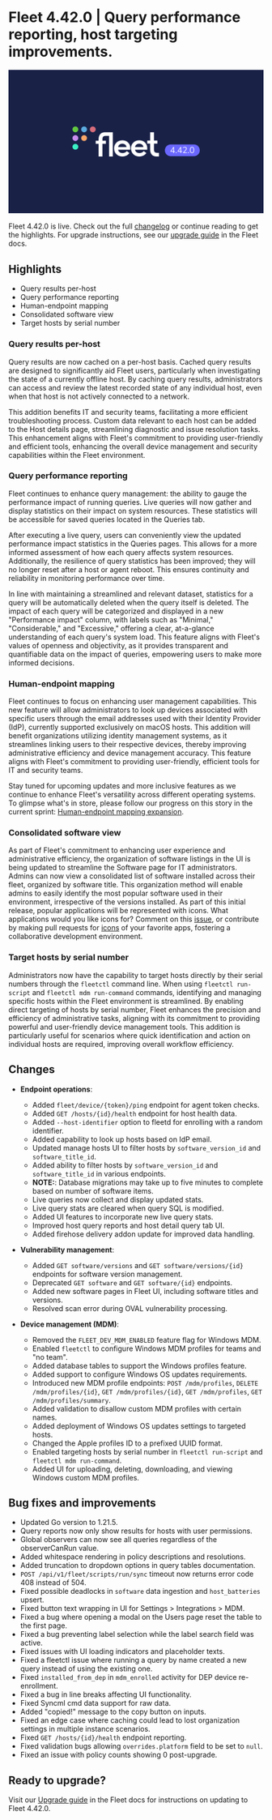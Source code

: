 # Fleet 4.42.0 | Query performance reporting, host targeting improvements.

![Fleet 4.42.0](../website/assets/images/articles/fleet-4.42.0-1600x900@2x.png)

Fleet 4.42.0 is live. Check out the full [changelog](https://github.com/fleetdm/fleet/releases/tag/fleet-v4.40.0) or continue reading to get the highlights.
For upgrade instructions, see our [upgrade guide](https://fleetdm.com/docs/deploying/upgrading-fleet) in the Fleet docs.

## Highlights

* Query results per-host
* Query performance reporting
* Human-endpoint mapping
* Consolidated software view
* Target hosts by serial number

### Query results per-host

Query results are now cached on a per-host basis. Cached query results are designed to significantly aid Fleet users, particularly when investigating the state of a currently offline host. By caching query results, administrators can access and review the latest recorded state of any individual host, even when that host is not actively connected to a network.

This addition benefits IT and security teams, facilitating a more efficient troubleshooting process. Custom data relevant to each host can be added to the Host details page, streamlining diagnostic and issue resolution tasks. This enhancement aligns with Fleet's commitment to providing user-friendly and efficient tools, enhancing the overall device management and security capabilities within the Fleet environment.

### Query performance reporting

Fleet continues to enhance query management: the ability to gauge the performance impact of running queries. Live queries will now gather and display statistics on their impact on system resources. These statistics will be accessible for saved queries located in the Queries tab.

After executing a live query, users can conveniently view the updated performance impact statistics in the Queries pages. This allows for a more informed assessment of how each query affects system resources. Additionally, the resilience of query statistics has been improved; they will no longer reset after a host or agent reboot. This ensures continuity and reliability in monitoring performance over time.

In line with maintaining a streamlined and relevant dataset, statistics for a query will be automatically deleted when the query itself is deleted. The impact of each query will be categorized and displayed in a new "Performance impact" column, with labels such as "Minimal," "Considerable," and "Excessive," offering a clear, at-a-glance understanding of each query's system load. This feature aligns with Fleet's values of openness and objectivity, as it provides transparent and quantifiable data on the impact of queries, empowering users to make more informed decisions.


### Human-endpoint mapping

Fleet continues to focus on enhancing user management capabilities. This new feature will allow administrators to look up devices associated with specific users through the email addresses used with their Identity Provider (IdP), currently supported exclusively on macOS hosts. This addition will benefit organizations utilizing identity management systems, as it streamlines linking users to their respective devices, thereby improving administrative efficiency and device management accuracy. This feature aligns with Fleet's commitment to providing user-friendly, efficient tools for IT and security teams.

Stay tuned for upcoming updates and more inclusive features as we continue to enhance Fleet's versatility across different operating systems. To glimpse what's in store, please follow our progress on this story in the current sprint: [Human-endpoint mapping expansion](https://github.com/fleetdm/fleet/issues/15057).


### Consolidated software view

As part of Fleet's commitment to enhancing user experience and administrative efficiency, the organization of software listings in the UI is being updated to streamline the Software page for IT administrators. Admins can now view a consolidated list of software installed across their fleet, organized by software title. This organization method will enable admins to easily identify the most popular software used in their environment, irrespective of the versions installed. As part of this initial release, popular applications will be represented with icons. What applications would you like icons for? Comment on this [issue](https://www.google.com/url?q=https://github.com/fleetdm/fleet/issues/14674&sa=D&source=docs&ust=1703174293969231&usg=AOvVaw1rsTNYKMBqvgUiUF7y3pP_), or contribute by making pull requests for [icons](https://github.com/fleetdm/fleet/blob/main/frontend/pages/SoftwarePage/components/icons/index.ts#L19-L31) of your favorite apps, fostering a collaborative development environment.


### Target hosts by serial number

Administrators now have the capability to target hosts directly by their serial numbers through the `fleetctl` command line. When using `fleetctl run-script` and `fleetctl mdm run-command` commands, identifying and managing specific hosts within the Fleet environment is streamlined. By enabling direct targeting of hosts by serial number, Fleet enhances the precision and efficiency of administrative tasks, aligning with its commitment to providing powerful and user-friendly device management tools. This addition is particularly useful for scenarios where quick identification and action on individual hosts are required, improving overall workflow efficiency.


## Changes

* **Endpoint operations**:
  - Added `fleet/device/{token}/ping` endpoint for agent token checks.
  - Added `GET /hosts/{id}/health` endpoint for host health data.
  - Added `--host-identifier` option to fleetd for enrolling with a random identifier.
  - Added capability to look up hosts based on IdP email.
  - Updated manage hosts UI to filter hosts by `software_version_id` and `software_title_id`.
  - Added ability to filter hosts by `software_version_id` and `software_title_id` in various endpoints.
  - **NOTE:**: Database migrations may take up to five minutes to complete based on number of software items. 
  - Live queries now collect and display updated stats.
  - Live query stats are cleared when query SQL is modified.
  - Added UI features to incorporate new live query stats.
  - Improved host query reports and host detail query tab UI.
  - Added firehose delivery addon update for improved data handling.

* **Vulnerability management**:
  - Added `GET software/versions` and `GET software/versions/{id}` endpoints for software version management.
  - Deprecated `GET software` and `GET software/{id}` endpoints.
  - Added new software pages in Fleet UI, including software titles and versions.
  - Resolved scan error during OVAL vulnerability processing.

* **Device management (MDM)**:
  - Removed the `FLEET_DEV_MDM_ENABLED` feature flag for Windows MDM.
  - Enabled `fleetctl` to configure Windows MDM profiles for teams and "no team".
  - Added database tables to support the Windows profiles feature.
  - Added support to configure Windows OS updates requirements.
  - Introduced new MDM profile endpoints: `POST /mdm/profiles`, `DELETE /mdm/profiles/{id}`, `GET /mdm/profiles/{id}`, `GET /mdm/profiles`, `GET /mdm/profiles/summary`.
  - Added validation to disallow custom MDM profiles with certain names.
  - Added deployment of Windows OS updates settings to targeted hosts.
  - Changed the Apple profiles ID to a prefixed UUID format.
  - Enabled targeting hosts by serial number in `fleetctl run-script` and `fleetctl mdm run-command`.
  - Added UI for uploading, deleting, downloading, and viewing Windows custom MDM profiles.

## Bug fixes and improvements

  - Updated Go version to 1.21.5.
  - Query reports now only show results for hosts with user permissions.
  - Global observers can now see all queries regardless of the observerCanRun value.
  - Added whitespace rendering in policy descriptions and resolutions.
  - Added truncation to dropdown options in query tables documentation.
  - `POST /api/v1/fleet/scripts/run/sync` timeout now returns error code 408 instead of 504.
  - Fixed possible deadlocks in `software` data ingestion and `host_batteries` upsert.
  - Fixed button text wrapping in UI for Settings > Integrations > MDM.
  - Fixed a bug where opening a modal on the Users page reset the table to the first page.
  - Fixed a bug preventing label selection while the label search field was active.
  - Fixed issues with UI loading indicators and placeholder texts.
  - Fixed a fleetctl issue where running a query by name created a new query instead of using the existing one.
  - Fixed `installed_from_dep` in `mdm_enrolled` activity for DEP device re-enrollment.
  - Fixed a bug in line breaks affecting UI functionality.
  - Fixed Syncml cmd data support for raw data.
  - Added "copied!" message to the copy button on inputs.
  - Fixed an edge case where caching could lead to lost organization settings in multiple instance scenarios.
  - Fixed `GET /hosts/{id}/health` endpoint reporting.
  - Fixed validation bugs allowing `overrides.platform` field to be set to `null`.
  - Fixed an issue with policy counts showing 0 post-upgrade.


## Ready to upgrade?

Visit our [Upgrade guide](https://fleetdm.com/docs/deploying/upgrading-fleet) in the Fleet docs for instructions on updating to Fleet 4.42.0.

<meta name="category" value="releases">
<meta name="authorFullName" value="JD Strong">
<meta name="authorGitHubUsername" value="spokanemac">
<meta name="publishedOn" value="2023-12-21">
<meta name="articleTitle" value="Fleet 4.42.0 | Query performance reporting, host targeting improvements.">
<meta name="articleImageUrl" value="../website/assets/images/articles/fleet-4.42.0-1600x900@2x.png">
